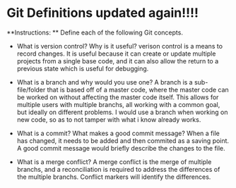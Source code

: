 # Git Definitions updated again!!!!

**Instructions: ** Define each of the following Git concepts.

* What is version control?  Why is it useful?
verison control is a means to record changes. It is useful because it can create or update multiple projects from a single base code, and it can also allow the return to a previous state which is useful for debugging. 

* What is a branch and why would you use one?
A branch is a sub-file/folder that is based off of a master code, where the master code can be worked on without affecting the master code itself. This allows for multiple users with multiple branchs, all working with a common goal, but ideally on different problems. I would use a branch when working on new code, so as to not tamper with what i know already works.

* What is a commit? What makes a good commit message?
When a file has changed, it needs to be added and then commited as a saving point. A good commit message would briefly describe the changes to the file.

* What is a merge conflict?
A merge conflict is the merge of multiple branchs, and a reconciliation is required to address the differences of the multiple branchs. Conflict markers will identify the differences. 